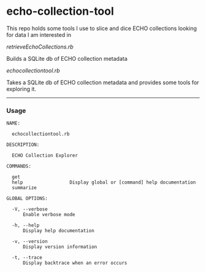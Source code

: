 echo-collection-tool
====================
This repo holds some tools I use to slice and dice ECHO collections looking for data I am interested in


_retrieveEchoCollections.rb_

Builds a SQLite db of ECHO collection metadata

_echocollectiontool.rb_

Takes a SQLite db of ECHO collection metadata and provides some tools for exploring it.

* * *

### Usage ###

    NAME:

      echocollectiontool.rb

    DESCRIPTION:

      ECHO Collection Explorer

    COMMANDS:

      get
      help                 Display global or [command] help documentation
      summarize

    GLOBAL OPTIONS:

      -V, --verbose
          Enable verbose mode

      -h, --help
          Display help documentation

      -v, --version
          Display version information

      -t, --trace
          Display backtrace when an error occurs
